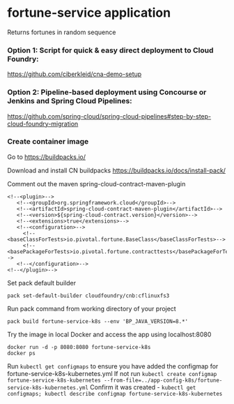 # fortune-service application
Returns fortunes in random sequence

### Option 1: Script for quick & easy direct deployment to Cloud Foundry:

https://github.com/ciberkleid/cna-demo-setup

### Option 2: Pipeline-based deployment using Concourse or Jenkins and Spring Cloud Pipelines:

https://github.com/spring-cloud/spring-cloud-pipelines#step-by-step-cloud-foundry-migration

### Create container image
Go to https://buildpacks.io/

Download and install CN buildpacks https://buildpacks.io/docs/install-pack/

Comment out the maven spring-cloud-contract-maven-plugin
```
<!--<plugin>-->
   <!--<groupId>org.springframework.cloud</groupId>-->
   <!--<artifactId>spring-cloud-contract-maven-plugin</artifactId>-->
   <!--<version>${spring-cloud-contract.version}</version>-->
   <!--<extensions>true</extensions>-->
   <!--<configuration>-->
	 <!--<baseClassForTests>io.pivotal.fortune.BaseClass</baseClassForTests>-->
	 <!--<basePackageForTests>io.pivotal.fortune.contracttests</basePackageForTests>-->
   <!--</configuration>-->
<!--</plugin>-->
```

Set pack default builder

```pack set-default-builder cloudfoundry/cnb:cflinuxfs3```

Run pack command from working directory of your project

```pack build fortune-service-k8s --env 'BP_JAVA_VERSION=8.*'```

Try the image in local Docker and access the app using localhost:8080
```docker images
docker run -d -p 8080:8080 fortune-service-k8s
docker ps
```

Run ```kubectl get configmaps``` to ensure you have added the configmap for fortune-service-k8s-kubernetes.yml
If not run ```kubectl create configmap fortune-service-k8s-kubernetes --from-file=../app-config-k8s/fortune-service-k8s-kubernetes.yml```
Confirm it was created - ```kubectl get configmaps; kubectl describe configmap fortune-service-k8s-kubernetes```



